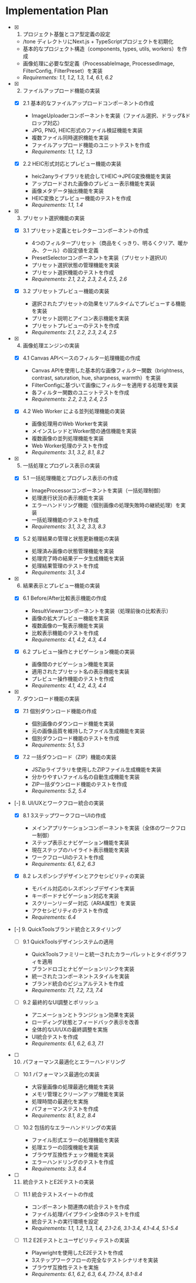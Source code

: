 # Implementation Plan

- [x] 1. プロジェクト基盤とコア型定義の設定





  - /tone ディレクトリにNext.js + TypeScriptプロジェクトを初期化
  - 基本的なプロジェクト構造（components, types, utils, workers）を作成
  - 画像処理に必要な型定義（ProcessableImage, ProcessedImage, FilterConfig, FilterPreset）を実装
  - _Requirements: 1.1, 1.2, 1.3, 1.4, 6.1, 6.2_

- [x] 2. ファイルアップロード機能の実装




  - [x] 2.1 基本的なファイルアップロードコンポーネントの作成


    - ImageUploaderコンポーネントを実装（ファイル選択、ドラッグ&ドロップ対応）
    - JPG, PNG, HEIC形式のファイル検証機能を実装
    - 複数ファイル同時選択機能を実装
    - ファイルアップロード機能のユニットテストを作成
    - _Requirements: 1.1, 1.2, 1.3_

  - [x] 2.2 HEIC形式対応とプレビュー機能の実装


    - heic2anyライブラリを統合してHEIC→JPEG変換機能を実装
    - アップロードされた画像のプレビュー表示機能を実装
    - 画像メタデータ抽出機能を実装
    - HEIC変換とプレビュー機能のテストを作成
    - _Requirements: 1.1, 1.4_

- [x] 3. プリセット選択機能の実装




  - [x] 3.1 プリセット定義とセレクターコンポーネントの作成


    - 4つのフィルタープリセット（商品をくっきり、明るくクリア、暖かみ、クール）の設定値を定義
    - PresetSelectorコンポーネントを実装（プリセット選択UI）
    - プリセット選択状態の管理機能を実装
    - プリセット選択機能のテストを作成
    - _Requirements: 2.1, 2.2, 2.3, 2.4, 2.5, 2.6_

  - [x] 3.2 プリセットプレビュー機能の実装


    - 選択されたプリセットの効果をリアルタイムでプレビューする機能を実装
    - プリセット説明とアイコン表示機能を実装
    - プリセットプレビューのテストを作成
    - _Requirements: 2.1, 2.2, 2.3, 2.4, 2.5_

- [x] 4. 画像処理エンジンの実装




  - [x] 4.1 Canvas APIベースのフィルター処理機能の作成


    - Canvas APIを使用した基本的な画像フィルター関数（brightness, contrast, saturation, hue, sharpness, warmth）を実装
    - FilterConfigに基づいて画像にフィルターを適用する処理を実装
    - 各フィルター関数のユニットテストを作成
    - _Requirements: 2.2, 2.3, 2.4, 2.5_

  - [x] 4.2 Web Worker による並列処理機能の実装


    - 画像処理用のWeb Workerを実装
    - メインスレッドとWorker間の通信機能を実装
    - 複数画像の並列処理機能を実装
    - Web Worker処理のテストを作成
    - _Requirements: 3.1, 3.2, 8.1, 8.2_

- [x] 5. 一括処理とプログレス表示の実装




  - [x] 5.1 一括処理機能とプログレス表示の作成


    - ImageProcessorコンポーネントを実装（一括処理制御）
    - 処理進行状況の表示機能を実装
    - エラーハンドリング機能（個別画像の処理失敗時の継続処理）を実装
    - 一括処理機能のテストを作成
    - _Requirements: 3.1, 3.2, 3.3, 8.3_

  - [x] 5.2 処理結果の管理と状態更新機能の実装


    - 処理済み画像の状態管理機能を実装
    - 処理完了時の結果データ生成機能を実装
    - 処理結果管理のテストを作成
    - _Requirements: 3.1, 3.4_

- [x] 6. 結果表示とプレビュー機能の実装




  - [x] 6.1 Before/After比較表示機能の作成


    - ResultViewerコンポーネントを実装（処理前後の比較表示）
    - 画像の拡大プレビュー機能を実装
    - 複数画像の一覧表示機能を実装
    - 比較表示機能のテストを作成
    - _Requirements: 4.1, 4.2, 4.3, 4.4_

  - [x] 6.2 プレビュー操作とナビゲーション機能の実装


    - 画像間のナビゲーション機能を実装
    - 適用されたプリセット名の表示機能を実装
    - プレビュー操作機能のテストを作成
    - _Requirements: 4.1, 4.2, 4.3, 4.4_

- [x] 7. ダウンロード機能の実装





  - [x] 7.1 個別ダウンロード機能の作成


    - 個別画像のダウンロード機能を実装
    - 元の画像品質を維持したファイル生成機能を実装
    - 個別ダウンロード機能のテストを作成
    - _Requirements: 5.1, 5.3_

  - [x] 7.2 一括ダウンロード（ZIP）機能の実装


    - JSZipライブラリを使用したZIPファイル生成機能を実装
    - 分かりやすいファイル名の自動生成機能を実装
    - ZIP一括ダウンロード機能のテストを作成
    - _Requirements: 5.2, 5.4_

- [-] 8. UI/UXとワークフロー統合の実装


  - [x] 8.1 3ステップワークフローUIの作成



    - メインアプリケーションコンポーネントを実装（全体のワークフロー制御）
    - ステップ表示とナビゲーション機能を実装
    - 現在ステップのハイライト表示機能を実装
    - ワークフローUIのテストを作成
    - _Requirements: 6.1, 6.2, 6.3_

  - [x] 8.2 レスポンシブデザインとアクセシビリティの実装





    - モバイル対応のレスポンシブデザインを実装
    - キーボードナビゲーション対応を実装
    - スクリーンリーダー対応（ARIA属性）を実装
    - アクセシビリティのテストを作成
    - _Requirements: 6.4_

- [-] 9. QuickToolsブランド統合とスタイリング



  - [ ] 9.1 QuickToolsデザインシステムの適用


    - QuickToolsファミリーと統一されたカラーパレットとタイポグラフィを適用
    - ブランドロゴとナビゲーションリンクを実装
    - 統一されたコンポーネントスタイルを実装
    - ブランド統合のビジュアルテストを作成
    - _Requirements: 7.1, 7.2, 7.3, 7.4_

  - [ ] 9.2 最終的なUI調整とポリッシュ
    - アニメーションとトランジション効果を実装
    - ローディング状態とフィードバック表示を改善
    - 全体的なUI/UXの最終調整を実施
    - UI統合テストを作成
    - _Requirements: 6.1, 6.2, 6.3, 7.1_

- [ ] 10. パフォーマンス最適化とエラーハンドリング
  - [ ] 10.1 パフォーマンス最適化の実装
    - 大容量画像の処理最適化機能を実装
    - メモリ管理とクリーンアップ機能を実装
    - 処理時間の最適化を実施
    - パフォーマンステストを作成
    - _Requirements: 8.1, 8.2, 8.4_

  - [ ] 10.2 包括的なエラーハンドリングの実装
    - ファイル形式エラーの処理機能を実装
    - 処理エラーの回復機能を実装
    - ブラウザ互換性チェック機能を実装
    - エラーハンドリングのテストを作成
    - _Requirements: 3.3, 8.4_

- [ ] 11. 統合テストとE2Eテストの実装
  - [ ] 11.1 統合テストスイートの作成
    - コンポーネント間連携の統合テストを作成
    - ファイル処理パイプライン全体のテストを作成
    - 統合テストの実行環境を設定
    - _Requirements: 1.1, 1.2, 1.3, 1.4, 2.1-2.6, 3.1-3.4, 4.1-4.4, 5.1-5.4_

  - [ ] 11.2 E2Eテストとユーザビリティテストの実装
    - Playwrightを使用したE2Eテストを作成
    - 3ステップワークフローの完全なテストシナリオを実装
    - ブラウザ互換性テストを実施
    - _Requirements: 6.1, 6.2, 6.3, 6.4, 7.1-7.4, 8.1-8.4_